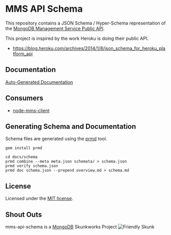 # MMS API Schema

This repository contains a JSON Schema / Hyper-Schema representation of the [MongoDB Management Service Public API](http://mms.mongodb.com/help/core/api/).

This project is inspired by the work Heroku is doing their public API.
* https://blog.heroku.com/archives/2014/1/8/json_schema_for_heroku_platform_api


## Documentation

[Auto-Generated Documentation](/docs/schema/schema.md)


## Consumers

* [node-mms-client](https://github.com/leafygreen/node-mms-client)


## Generating Schema and Documentation

Schema files are generated using the [prmd](https://github.com/interagent/prmd) tool.

`gem install prmd`

```
cd docs/schema
prmd combine --meta meta.json schemata/ > schema.json
prmd verify schema.json
prmd doc schema.json --prepend overview.md > schema.md
```


## License
Licensed under the [MIT license](LICENSE-MIT "MIT License").


## Shout Outs

mms-api-schema is a [MongoDB](http://www.mongodb.com) Skunkworks Project
![Friendly Skunk](http://s12.postimg.org/fxmtcosx9/skunkworks2.jpg)

